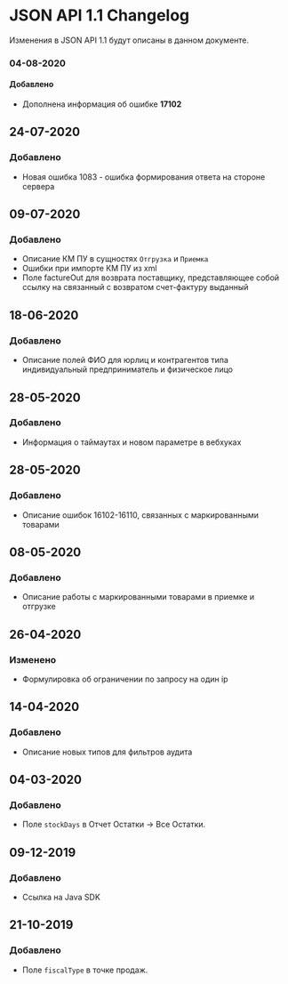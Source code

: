 # JSON API 1.1 Changelog
Изменения в JSON API 1.1 будут описаны в данном документе.

### 04-08-2020
#### Добавлено
- Дополнена информация об ошибке **17102**

## 24-07-2020
### Добавлено
 - Новая ошибка 1083 - ошибка формирования ответа на стороне сервера

## 09-07-2020
### Добавлено
 - Описание КМ ПУ в сущностях `Отгрузка` и `Приемка`
 - Ошибки при импорте КМ ПУ из xml  
 - Поле factureOut для возврата поставщику, представляющее собой ссылку на связанный с возвратом счет-фактуру выданный

## 18-06-2020
### Добавлено
 - Описание полей ФИО для юрлиц и контрагентов типа индивидуальный предприниматель и физическое лицо

## 28-05-2020
### Добавлено
 - Информация о таймаутах и новом параметре в вебхуках

## 28-05-2020
### Добавлено
 - Описание ошибок 16102-16110, связанных с маркированными товарами

## 08-05-2020
### Добавлено
 - Описание работы с маркированными товарами в приемке и отгрузке

## 26-04-2020
### Изменено
 - Формулировка об ограничении по запросу на один ip

## 14-04-2020
### Добавлено
 - Описание новых типов для фильтров аудита

## 04-03-2020
### Добавлено
 - Поле `stockDays` в Отчет Остатки -> Все Остатки.

## 09-12-2019
### Добавлено
- Ссылка на Java SDK

## 21-10-2019
### Добавлено
 - Поле `fiscalType` в точке продаж.

